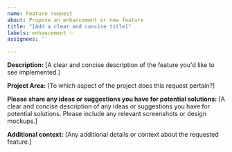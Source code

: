 ```yaml
---
name: Feature request
about: Propose an enhancement or new feature
title: "[Add a clear and concise title]"
labels: enhancement ✨
assignees: ''

---
```

<!-- Thank you for submitting a feature request. Before proceeding with a new issue, please take a moment 
to review the issue tracker for any existing requests related to the same feature. -->

**Description:**
[A clear and concise description of the feature you'd like to see implemented.]


**Project Area:**
[To which aspect of the project does this request pertain?]


**Please share any ideas or suggestions you have for potential solutions:**
[A clear and concise description of any ideas or suggestions you have for potential solutions. Please include any 
relevant screenshots or design mockups.]


**Additional context:**
[Any additional details or context about the requested feature.]
